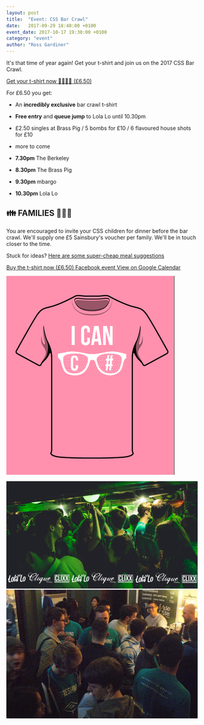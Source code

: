 ```yaml
---
layout: post
title:  "Event: CSS Bar Crawl"
date:   2017-09-29 18:40:00 +0100
event_date: 2017-10-17 19:30:00 +0100
category: "event"
author: "Ross Gardiner"
---
```


It's that time of year again! Get your t-shirt and join us on the 2017 CSS Bar Crawl.

<a class="btn btn--dark" href="https://www.bristolsu.org.uk/groups/computer-science-society/events/css-bar-crawl-2017/buy_ticket">
  Get your t-shirt now 👕🎽👚👔 (£6.50)
</a>

For £6.50 you get:
* An **incredibly exclusive** bar crawl t-shirt
* **Free entry** and **queue jump** to Lola Lo until 10.30pm
* £2.50 singles at Brass Pig / 5 bombs for £10 / 6 flavoured house shots for £10
* more to come

* **7.30pm** The Berkeley
* **8.30pm** The Brass Pig
* **9.30pm** mbargo
* **10.30pm** Lola Lo

## 👪 FAMILIES 👨‍👨‍👦

You are encouraged to invite your CSS children for dinner before the bar crawl. We'll supply one £5 Sainsbury's voucher per family. We'll be in touch closer to the time.

Stuck for ideas? [Here are some super-cheap meal suggestions](https://docs.google.com/document/d/1EmM2h5kJbFCklKnKz7HgAVVMYRnUVHOm1Q1JBwdXu8k/edit)

<a class="btn btn--dark" href="https://www.bristolsu.org.uk/groups/computer-science-society/events/css-bar-crawl-2017/buy_ticket">
  Buy the t-shirt now (£6.50)
</a>

<a class="btn btn--dark" href="https://www.facebook.com/events/491272451246870">
  Facebook event
</a>

<a class="btn btn--dark" href="https://calendar.google.com/calendar/b/1/render#eventpage_6%7Ceid-MGw5bTVvMDVxMjdobWV2NGxwZmowNDM4dmUgY3NzYnJpc3RvbC5jby51a19jbW1iNzdpNGtkNmQ5b2tmdjVuYzFwaWJuMEBn-1-0-">
  View on Google Calendar
</a>

![Bar Crawl t-shirt](/assets/images/contrib/events/2017-09-29-css-bar-crawl/bar-crawl-tshirt-preview.png)

![Bar Crawl 2016](/assets/images/contrib/events/2017-09-29-css-bar-crawl/bar-crawl-photo-1.jpg)
![Bar Crawl 2016](/assets/images/contrib/events/2017-09-29-css-bar-crawl/bar-crawl-photo-2.jpg)
